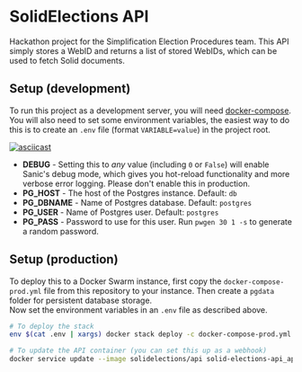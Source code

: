 # SolidElections API
Hackathon project for the Simplification Election Procedures team. This API simply stores a WebID and returns a list of stored WebIDs, which can be used to fetch Solid documents.


## Setup (development)
To run this project as a development server, you will need [docker-compose](https://docs.docker.com/compose/install/). You will also need to set some environment variables, the easiest way to do this is to create an `.env` file (format `VARIABLE=value`) in the project root.

[![asciicast](https://asciinema.org/a/7U61VYBxH6xwjn6CUsb1X7byW.svg)](https://asciinema.org/a/7U61VYBxH6xwjn6CUsb1X7byW)

- **DEBUG** - Setting this to *any* value (including `0` or `False`) will enable Sanic's debug mode, which gives you hot-reload functionality and more verbose error logging. Please don't enable this in production.
- **PG_HOST** - The host of the Postgres instance. Default: `db`
- **PG_DBNAME** - Name of Postgres database. Default: `postgres`
- **PG_USER** - Name of Postgres user. Default: `postgres`
- **PG_PASS** - Password to use for this user. Run `pwgen 30 1 -s` to generate a random password.


## Setup (production)
To deploy this to a Docker Swarm instance, first copy the `docker-compose-prod.yml` file from this repository to your instance. Then create a `pgdata` folder for persistent database storage.  
Now set the environment variables in an `.env` file as described above.

```bash
# To deploy the stack
env $(cat .env | xargs) docker stack deploy -c docker-compose-prod.yml solid-elections-api

# To update the API container (you can set this up as a webhook)
docker service update --image solidelections/api solid-elections-api_api
```
